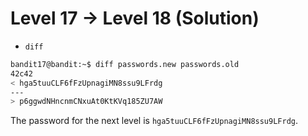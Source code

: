 # Level 17 -> Level 18 (Solution)

- `diff`

```bash
bandit17@bandit:~$ diff passwords.new passwords.old 
42c42
< hga5tuuCLF6fFzUpnagiMN8ssu9LFrdg
---
> p6ggwdNHncnmCNxuAt0KtKVq185ZU7AW
```

The password for the next level is `hga5tuuCLF6fFzUpnagiMN8ssu9LFrdg`.
